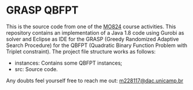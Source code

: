 # GRASP QBFPT 

This is the source code from one of the [MO824](https://www.dac.unicamp.br/portal/caderno-de-horarios/2019/1/S/P/IC/MO824) course activities. 
This repository contains an implementation of a Java 1.8 code using Gurobi as solver and Eclipse as IDE for the GRASP (Greedy Randomized Adaptive Search Procedure) for the QBFPT (Quadratic Binary Function Problem with Triplet constraint).
The project file structure works as follows:

* instances: Contains some QBFPT instances;
* src: Source code.

Any doubts feel yourself free to reach me out: m228117@dac.unicamp.br

